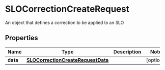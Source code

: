 

# SLOCorrectionCreateRequest

An object that defines a correction to be applied to an SLO
## Properties

Name | Type | Description | Notes
------------ | ------------- | ------------- | -------------
**data** | [**SLOCorrectionCreateRequestData**](SLOCorrectionCreateRequestData.md) |  |  [optional]



